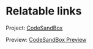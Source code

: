 # Relatable links

Project: [CodeSandBox](https://codesandbox.io/p/sandbox/sor-sai-game-y7fqvh)	

Preview: [CodeSandBox Preview](https://y7fqvh.csb.app/)
